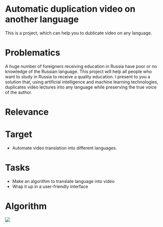 # Automatic duplication video on another language

This is a project, which can help you to dublicate video on any language.

# Problematics

A huge number of foreigners receiving education in Russia have poor or no knowledge of the Russian language. This project will help all people who want to study in Russia to receive a quality education. I present to you a solution that, using artificial intelligence and machine learning technologies, duplicates video lectures into any language while preserving the true voice of the author.

# Relevance

# Target

- Automate video translation into different languages.

# Tasks

- Make an algorithm to translate language into video
- Wrap it up in a user-friendly interface

# Algorithm

![](https://i.imgur.com/RbkfcuZ.png)
